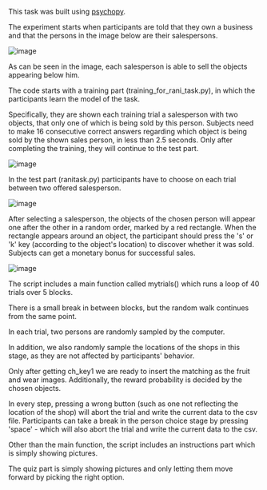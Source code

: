 This task was built using <a href="https://www.psychopy.org/">psychopy</a>.

The experiment starts when participants are told that they own a business and that the persons in the image below are their salespersons. 

![image](https://user-images.githubusercontent.com/51457131/151413177-18bb9da4-a6cb-44c3-b244-d9eff4a72475.png)

As can be seen in the image, each salesperson is able to sell the objects appearing below him. 

The code starts with a training part (training_for_rani_task.py), in which the participants learn the model of the task. 

Specifically, they are shown each training trial a salesperson with two objects, that only one of which is being sold by this person.
Subjects need to make 16 consecutive correct answers regarding which object is being sold by the shown sales person, in less than 2.5 seconds.
Only after completing the training, they will continue to the test part.

![image](https://user-images.githubusercontent.com/51457131/151419034-20ab0bb5-af82-400c-832f-d1a21e907e30.png)

In the test part (ranitask.py) participants have to choose on each trial between two offered salesperson. 

![image](https://user-images.githubusercontent.com/51457131/151417832-bc69efa9-89b9-4632-a498-d1de0851ba91.png)

After selecting a salesperson, the objects of the chosen person will appear one after the other in a random order, marked by a red rectangle.
When the rectangle appears around an object, the participant should press the 's' or 'k' key (according to the object's location) to discover whether it was sold. 
Subjects can get a monetary bonus for successful sales.

![image](https://user-images.githubusercontent.com/51457131/151418001-b1a4232c-344d-43dd-9240-da6f7ab6c482.png)


The script includes a main function called mytrials() which runs a loop of 40 trials over 5 blocks. 

There is a small break in between blocks, but the random walk continues from the same point.

In each trial, two persons are randomly sampled by the computer. 

In addition, we also randomly sample the locations of the shops in this stage, as they are not affected by participants' behavior.

Only after getting ch_key1 we are ready to insert the matching as the fruit and wear images.
Additionally, the reward probability is decided by the chosen objects.

In every step, pressing a wrong button (such as one not reflecting the location of the shop) will abort the trial and write the current data to the csv file.
Participants can take a break in the person choice stage by pressing 'space' - which will also abort the trial and write the current data to the csv.

Other than the main function, the script includes an instructions part which is simply showing pictures. 

The quiz part is simply showing pictures and only letting them move forward by picking the right option.

